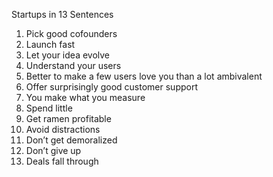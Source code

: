 Startups in 13 Sentences

1. Pick good cofounders
2. Launch fast
3. Let your idea evolve
4. Understand your users
5. Better to make a few users love you than a lot ambivalent
6. Offer surprisingly good customer support
7. You make what you measure
8. Spend little
9. Get ramen profitable
10. Avoid distractions
11. Don’t get demoralized
12. Don’t give up
13. Deals fall through

